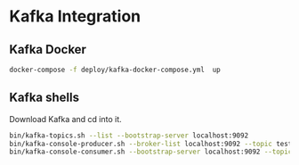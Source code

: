 # Kafka Integration

## Kafka Docker
```bash
docker-compose -f deploy/kafka-docker-compose.yml  up
```

## Kafka shells
Download Kafka and cd into it.

```bash
bin/kafka-topics.sh --list --bootstrap-server localhost:9092
bin/kafka-console-producer.sh --broker-list localhost:9092 --topic test
bin/kafka-console-consumer.sh --bootstrap-server localhost:9092 --topic test --from-beginning
```
